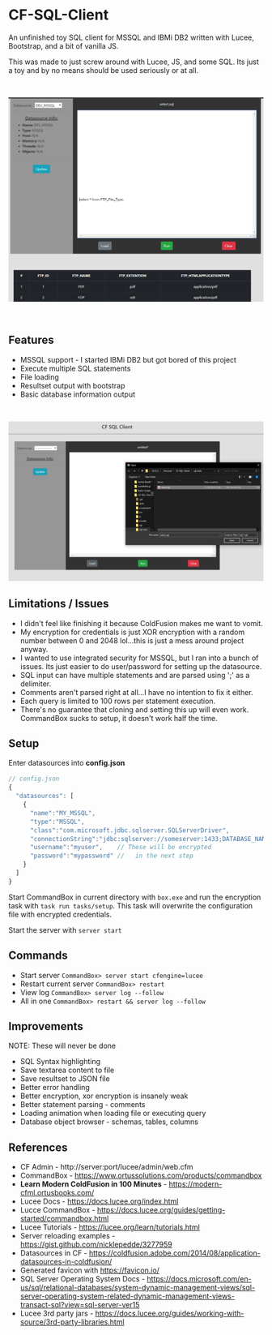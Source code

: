 # CF-SQL-Client

An unfinished toy SQL client for MSSQL and IBMi DB2 written with Lucee, Bootstrap, and a bit of vanilla JS.

This was made to just screw around with Lucee, JS, and some SQL.
Its just a toy and by no means should be used seriously or at all.

<br>

[![screenshot02](screenshots/screenshot02.PNG)](screenshots/screenshot02.PNG)

<br>

## Features
* MSSQL support - I started IBMi DB2 but got bored of this project
* Execute multiple SQL statements
* File loading
* Resultset output with bootstrap
* Basic database information output

<br>

[![screenshot01](screenshots/screenshot01.PNG)](screenshots/screenshot01.PNG)


## Limitations / Issues
* I didn't feel like finishing it because ColdFusion makes me want to vomit.
* My encryption for credentials is just XOR encryption with a random number between 0 and 2048 lol...this is just a mess around project anyway.
* I wanted to use integrated security for MSSQL, but I ran into a bunch of issues. Its just easier to do user/password for setting up the datasource.
* SQL input can have multiple statements and are parsed using ';' as a delimiter.
* Comments aren't parsed right at all...I have no intention to fix it either.
* Each query is limited to 100 rows per statement execution.
* There's no guarantee that cloning and setting this up will even work. CommandBox sucks to setup, it doesn't work half the time.


## Setup
Enter datasources into **config.json**
```javascript
// config.json
{
  "datasources": [
    {
      "name":"MY_MSSQL",
      "type":"MSSQL",
      "class":"com.microsoft.jdbc.sqlserver.SQLServerDriver",
      "connectionString":"jdbc:sqlserver://someserver:1433;DATABASE_NAME",
      "username":"myuser",    // These will be encrypted
      "password":"mypassword" //   in the next step
    }
  ]
}
```

Start CommandBox in current directory with ```box.exe``` and run the encryption task with ```task run tasks/setup```.
This task will overwrite the configuration file with encrypted credentials.

Start the server with ```server start```


## Commands
* Start server ```CommandBox> server start cfengine=lucee```
* Restart current server ```CommandBox> restart```
* View log ```CommandBox> server log --follow```
* All in one ```CommandBox> restart && server log --follow```


## Improvements
NOTE: These will never be done
* SQL Syntax highlighting
* Save textarea content to file
* Save resultset to JSON file
* Better error handling
* Better encryption, xor encryption is insanely weak
* Better statement parsing - comments
* Loading animation when loading file or executing query
* Database object browser - schemas, tables, columns


## References
* CF Admin - http://server:port/lucee/admin/web.cfm
* CommandBox - https://www.ortussolutions.com/products/commandbox
* **Learn Modern ColdFusion in 100 Minutes** - https://modern-cfml.ortusbooks.com/
* Lucee Docs - https://docs.lucee.org/index.html
* Lucce CommandBox - https://docs.lucee.org/guides/getting-started/commandbox.html
* Lucee Tutorials - https://lucee.org/learn/tutorials.html
* Server reloading examples - https://gist.github.com/nicklepedde/3277959
* Datasources in CF - https://coldfusion.adobe.com/2014/08/application-datasources-in-coldfusion/
* Generated favicon with https://favicon.io/
* SQL Server Operating System Docs - https://docs.microsoft.com/en-us/sql/relational-databases/system-dynamic-management-views/sql-server-operating-system-related-dynamic-management-views-transact-sql?view=sql-server-ver15
* Lucee 3rd party jars - https://docs.lucee.org/guides/working-with-source/3rd-party-libraries.html
